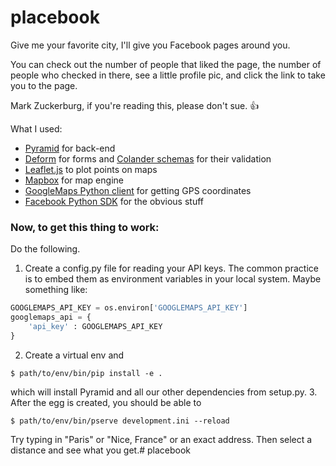 # placebook

Give me your favorite city, I'll give you Facebook pages around you.

You can check out the number of people that liked the page, the number of people who checked in there, see a little profile pic, and click the link to take you to the page.

Mark Zuckerburg, if you're reading this, please don't sue. :+1:

What I used:
 * [Pyramid](http://www.pylonsproject.org/) for back-end
 * [Deform](http://docs.pylonsproject.org/projects/deform/en/latest/) for forms and [Colander schemas](http://docs.pylonsproject.org/projects/colander/en/latest/) for their validation
 * [Leaflet.js](http://leafletjs.com/) to plot points on maps
 * [Mapbox](https://www.mapbox.com/) for map engine
 * [GoogleMaps Python client](https://github.com/googlemaps/google-maps-services-python) for getting GPS coordinates
 * [Facebook Python SDK](https://github.com/mobolic/facebook-sdk) for the obvious stuff

### Now, to get this thing to work:
Do the following.
1. Create a config.py file for reading your API keys. The common practice is to embed them as environment variables in your local system. Maybe something like: 
```python
GOOGLEMAPS_API_KEY = os.environ['GOOGLEMAPS_API_KEY']
googlemaps_api = {
    'api_key' : GOOGLEMAPS_API_KEY
}
```
2. Create a virtual env and
```unix
$ path/to/env/bin/pip install -e .
```
which will install Pyramid and all our other dependencies from setup.py.
3. After the egg is created, you should be able to 
```unix
$ path/to/env/bin/pserve development.ini --reload
```

Try typing in "Paris" or "Nice, France" or an exact address. Then select a distance and see what you get.# placebook
